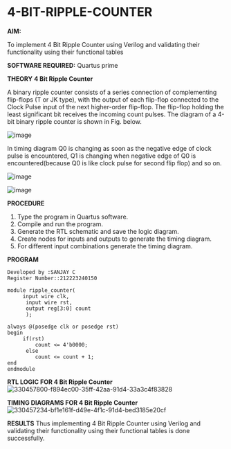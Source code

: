 # 4-BIT-RIPPLE-COUNTER
**AIM:**

To implement  4 Bit Ripple Counter using Verilog and validating their functionality using their functional tables

**SOFTWARE REQUIRED:**
Quartus prime

**THEORY**
**4 Bit Ripple Counter**

A binary ripple counter consists of a series connection of complementing flip-flops (T or JK type), with the output of each flip-flop connected to the Clock Pulse input of the next higher-order flip-flop. The flip-flop holding the least significant bit receives the incoming count pulses. The diagram of a 4-bit binary ripple counter is shown in Fig. below.

![image](https://github.com/naavaneetha/4-BIT-RIPPLE-COUNTER/assets/154305477/cb4b74d4-31ab-4359-95d0-d22e67daba13)

In timing diagram Q0 is changing as soon as the negative edge of clock pulse is encountered, Q1 is changing when negative edge of Q0 is encountered(because Q0 is like clock pulse for second flip flop) and so on.

![image](https://github.com/naavaneetha/4-BIT-RIPPLE-COUNTER/assets/154305477/a573a7d6-014e-4e54-93e6-e2ac9530960b)

![image](https://github.com/naavaneetha/4-BIT-RIPPLE-COUNTER/assets/154305477/85e1958a-2fc1-49bb-9a9f-d58ccbf3663c)

**PROCEDURE**
1.	Type the program in Quartus software.
2.	Compile and run the program.
3.	Generate the RTL schematic and save the logic diagram.
4.	Create nodes for inputs and outputs to generate the timing diagram.
5.	For different input combinations generate the timing diagram.

**PROGRAM**

```
Developed by :SANJAY C
Register Number::212223240150
```
```
module ripple_counter(
     input wire clk,
	  input wire rst,
	  output reg[3:0] count
	  );
	  
always @(posedge clk or posedge rst)
begin
     if(rst)
	     count <= 4'b0000;
	  else 
	     count <= count + 1;
end 
endmodule
```
**RTL LOGIC FOR 4 Bit Ripple Counter**
![330457800-f894ec00-35ff-42aa-91d4-33a3c4f83828](https://github.com/user-attachments/assets/283952b0-0461-4172-aec5-873818e2f011)

**TIMING DIAGRAMS FOR 4 Bit Ripple Counter**
![330457234-bf1e161f-d49e-4f1c-91d4-bed3185e20cf](https://github.com/user-attachments/assets/705c62d8-4cf8-406b-a3d7-22ef1f66c077)

**RESULTS**
Thus implementing 4 Bit Ripple Counter using Verilog and validating their functionality using their functional tables is done successfully.
